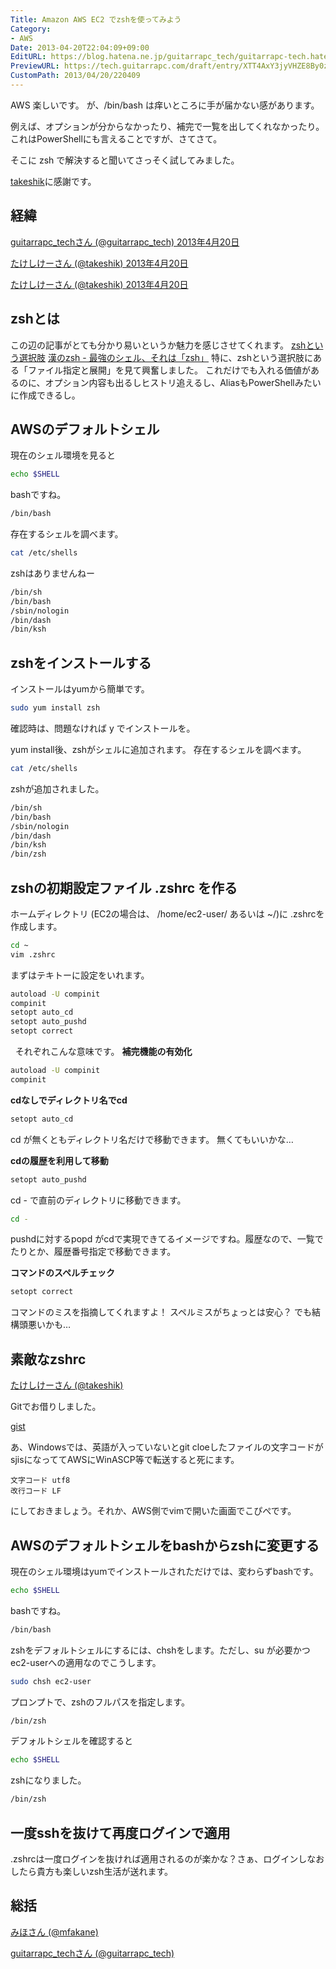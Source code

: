 ```yaml
---
Title: Amazon AWS EC2 でzshを使ってみよう
Category:
- AWS
Date: 2013-04-20T22:04:09+09:00
EditURL: https://blog.hatena.ne.jp/guitarrapc_tech/guitarrapc-tech.hatenablog.com/atom/entry/6802418398340691091
PreviewURL: https://tech.guitarrapc.com/draft/entry/XTT4AxY3jyVHZE8By0zutAFeM-g
CustomPath: 2013/04/20/220409
---
```


<!--
Date: 2013-04-20T22:04:09+09:00
URL: https://tech.guitarrapc.com/entry/2013/04/20/220409
-->

AWS 楽しいです。
が、/bin/bash は痒いところに手が届かない感があります。

例えば、オプションが分からなかったり、補完で一覧を出してくれなかったり。
これはPowerShellにも言えることですが、さてさて。

そこに zsh で解決すると聞いてさっそく試してみました。

[takeshik](https://twitter.com/takeshik)に感謝です。

## 経緯

[guitarrapc_techさん (@guitarrapc_tech) 2013年4月20日](https://twitter.com/guitarrapc_tech/status/325703009923371012)

[たけしけーさん (@takeshik) 2013年4月20日](https://twitter.com/takeshik/status/325705218417369088)

[たけしけーさん (@takeshik) 2013年4月20日](https://twitter.com/takeshik/status/325709075235098625)

## zshとは

この辺の記事がとても分かり易いというか魅力を感じさせてくれます。
[zshという選択肢](http://www.slideshare.net/manaten/zsh-16363242)
[漢のzsh - 最強のシェル、それは「zsh」](http://news.mynavi.jp/column/zsh/001/index.html)
特に、zshという選択肢にある「ファイル指定と展開」を見て興奮しました。
これだけでも入れる価値があるのに、オプション内容も出るしヒストリ追えるし、AliasもPowerShellみたいに作成できるし。
## AWSのデフォルトシェル
現在のシェル環境を見ると
```sh
echo $SHELL
```


bashですね。
```sh
/bin/bash
```


存在するシェルを調べます。
```sh
cat /etc/shells
```


zshはありませんねー

```sh
/bin/sh
/bin/bash
/sbin/nologin
/bin/dash
/bin/ksh
```


## zshをインストールする
インストールはyumから簡単です。

```sh
sudo yum install zsh
```


確認時は、問題なければ y でインストールを。

yum install後、zshがシェルに追加されます。
存在するシェルを調べます。

```sh
cat /etc/shells
```


zshが追加されました。

```sh
/bin/sh
/bin/bash
/sbin/nologin
/bin/dash
/bin/ksh
/bin/zsh
```

## zshの初期設定ファイル .zshrc を作る
ホームディレクトリ (EC2の場合は、 /home/ec2-user/ あるいは ~/)に .zshrcを作成します。

```sh
cd ~
vim .zshrc
```


まずはテキトーに設定をいれます。
```sh
autoload -U compinit
compinit
setopt auto_cd
setopt auto_pushd
setopt correct
```


&nbsp;
それぞれこんな意味です。
**補完機能の有効化**
```sh
autoload -U compinit
compinit
```

**cdなしでディレクトリ名でcd**

```sh
setopt auto_cd
```

cd が無くともディレクトリ名だけで移動できます。
無くてもいいかな…

**cdの履歴を利用して移動**

```sh
setopt auto_pushd
```


cd - で直前のディレクトリに移動できます。

```sh
cd -
```

pushdに対するpopd がcdで実現できてるイメージですね。履歴なので、一覧でたりとか、履歴番号指定で移動できます。

**コマンドのスペルチェック**

```sh
setopt correct
```


コマンドのミスを指摘してくれますよ！
スペルミスがちょっとは安心？ でも結構頭悪いかも…


## 素敵なzshrc

[たけしけーさん (@takeshik)](https://twitter.com/takeshik/status/325716325060194304)

Gitでお借りしました。

[gist](https://github.com/takeshik/configurations/blob/master/zsh/zshrc)

あ、Windowsでは、英語が入っていないとgit cloeしたファイルの文字コードがsjisになっててAWSにWinASCP等で転送すると死にます。

```
文字コード utf8
改行コード LF
```

にしておきましょう。それか、AWS側でvimで開いた画面でこぴぺです。

## AWSのデフォルトシェルをbashからzshに変更する

現在のシェル環境はyumでインストールされただけでは、変わらずbashです。

```sh
echo $SHELL
```

bashですね。

```sh
/bin/bash
```

zshをデフォルトシェルにするには、chshをします。ただし、su が必要かつ ec2-userへの適用なのでこうします。

```sh
sudo chsh ec2-user
```

プロンプトで、zshのフルパスを指定します。
```sh
/bin/zsh
```

デフォルトシェルを確認すると
```sh
echo $SHELL
```

zshになりました。
```sh
/bin/zsh
```

## 一度sshを抜けて再度ログインで適用

.zshrcは一度ログインを抜ければ適用されるのが楽かな？さぁ、ログインしなおしたら貴方も楽しいzsh生活が送れます。

## 総括

[みほさん (@mfakane)](https://twitter.com/mfakane/status/325713948852772865)

[guitarrapc_techさん (@guitarrapc_tech)](https://twitter.com/guitarrapc_tech/status/325714042851299331)
